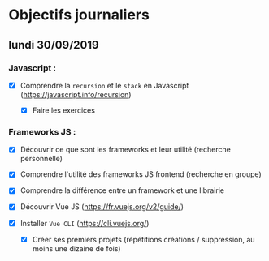 # Objectifs journaliers

## lundi 30/09/2019

### Javascript :

  * [x] Comprendre la `recursion` et le `stack` en Javascript (https://javascript.info/recursion)
    * [x] Faire les exercices
  


### Frameworks JS : 

  * [x] Découvrir ce que sont les frameworks et leur utilité (recherche personnelle)

  * [x] Comprendre l'utilité des frameworks JS frontend (recherche en groupe)

  * [x] Comprendre la différence entre un framework et une librairie

  * [x] Découvrir Vue JS (https://fr.vuejs.org/v2/guide/)

  * [x] Installer `Vue CLI` (https://cli.vuejs.org/)
    * [x] Créer ses premiers projets (répétitions créations / suppression, au moins une dizaine de fois)
